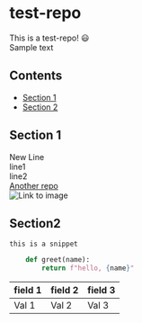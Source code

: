 # test-repo
This is a test-repo! :smiley:  
Sample text
## Contents
* [Section 1](#section-1)
* [Section 2](#section-2)
## Section 1
New Line  
line1  
line2  
[Another repo](https://github.com/nok911/git-exercise)  
![Link to image](https://www.budgetbytes.com/wp-content/uploads/2013/07/Creamy-Spinach-Tomato-Pasta-bowl.jpg)
## Section2
```this is a snippet```  
```python
	def greet(name):
		return f"hello, {name}"
```
| field 1 | field 2 | field 3 |
|---------|---------|---------|
| Val 1 | Val 2 | Val 3 | 

